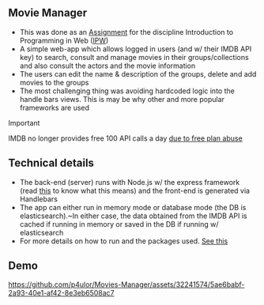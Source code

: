 ## Movie Manager
- This was done as an [Assignment](./AssignmentPaper.md) for the discipline Introduction to Programming in Web ([IPW](https://www.isel.pt/en/leic/introduction-internet-programming))
- A simple web-app which allows logged in users (and w/ their IMDB API key) to search, consult and manage movies in their groups/collections and also consult the actors and the movie information
- The users can edit the name & description of the groups, delete and add movies to the groups
- The most challenging thing was avoiding hardcoded logic into the handle bars views. This is may be why other and more popular frameworks are used

> [!IMPORTANT]  
> IMDB no longer provides free 100 API calls a day [due to free plan abuse](https://imdb-api.com/account/tickets)

## Technical details
- The back-end (server) runs with Node.js w/ the express framework (read [this](https://developer.mozilla.org/en-US/docs/Learn/Server-side/Express_Nodejs/Introduction) to know what this means) and the front-end is generated via Handlebars
- The app can either run in memory mode or database mode (the DB is elasticsearch).~In either case, the data obtained from the IMDB API is cached if running in memory or saved in the DB if running w/ elasticsearch
- For more details on how to run and the packages used. [See this](./code/README.md)

## Demo



https://github.com/p4ulor/Movies-Manager/assets/32241574/5ae6babf-2a93-40e1-af42-8e3eb6508ac7


